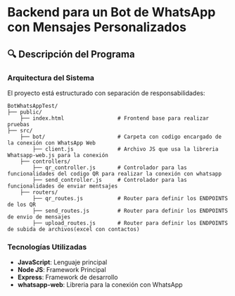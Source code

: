 # Backend para un Bot de WhatsApp con Mensajes Personalizados

## 🔍 Descripción del Programa

### Arquitectura del Sistema
El proyecto está estructurado con separación de responsabilidades:

```
BotWhatsAppTest/
├── public/                        
    ├── index.html                 # Frontend base para realizar pruebas
├── src/                                                      
    ├── bot/                       # Carpeta con codigo encargado de la conexión con WhatsApp Web
        ├── client.js              # Archivo JS que usa la libreria Whatsapp-web.js para la conexión
    ├── controllers/               
        ├── qr_controller.js       # Controlador para las funcionalidades del codigo QR para realizar la conexión con whatsapp  
        ├── send_controller.js     # Controlador para las funcionalidades de enviar mentsajes
    ├── routers/                    
        ├── qr_routes.js           # Router para definir los ENDPOINTS de los QR
        ├── send_routes.js         # Router para definir los ENDPOINTS de envio de mensajes
        ├── upload_routes.js       # Router para definir los ENDPOINTS de subida de archivos(excel con contactos)                     

```

### Tecnologías Utilizadas
- **JavaScript**: Lenguaje principal
- **Node JS**: Framework Principal
- **Express**: Framework de desarrollo
- **whatsapp-web**: Libreria para la conexión con WhatsApp
